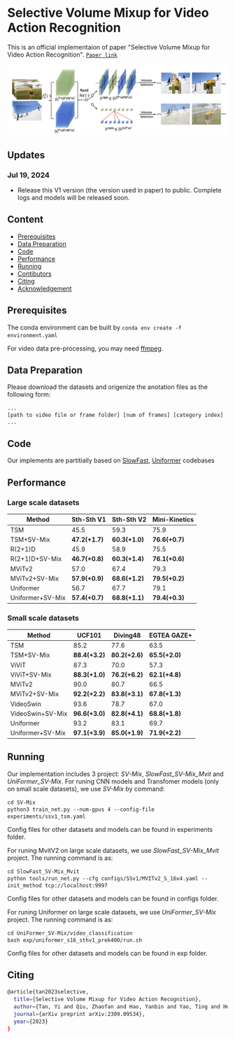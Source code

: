 # Selective Volume Mixup for Video Action Recognition
This is an official implementaion of paper "Selective Volume Mixup for Video Action Recognition". [`Paper link`](https://arxiv.org/pdf/2309.09534)
<div align="center">
  <img src="framework.png" width="700px"/>
</div>


## Updates
### Jul 19, 2024
* Release this V1 version (the version used in paper) to public. Complete logs and models will be released soon.

## Content

- [Prerequisites](#prerequisites)
- [Data Preparation](#data-preparation)
- [Code](#code)
- [Performance](#performance)
- [Running](#Running)
- [Contibutors](#Contributors)
- [Citing](#Citing)
- [Acknowledgement](#Acknowledgement)

## Prerequisites

The conda environment can be built by ```conda env create -f environment.yaml```

For video data pre-processing, you may need [ffmpeg](https://www.ffmpeg.org/).

## Data Preparation

 Please download the datasets and origenize the anotation files as the following form:
 ```
...
[path to video file or frame folder] [num of frames] [category index]
...
```


## Code


Our implements are partitially based on [SlowFast](https://github.com/facebookresearch/SlowFast/), [Uniformer](https://github.com/Sense-X/UniFormer) codebases


## Performance



### Large scale datasets

| Method           | Sth-Sth V1     | Sth-Sth V2     | Mini-Kinetics  |
|------------------|----------------|----------------|----------------|
| TSM              | 45.5           | 59.3           | 75.9           |
| TSM+SV-Mix       | **47.2(+1.7)** | **60.3(+1.0)** | **76.6(+0.7)** |
| R(2+1)D          | 45.9           | 58.9           | 75.5           |
| R(2+1)D+SV-Mix   | **46.7(+0.8)** | **60.3(+1.4)** | **76.1(+0.6)** |
| MViTv2           | 57.0           | 67.4           | 79.3           |
| MViTv2+SV-Mix    | **57.9(+0.9)** | **68.6(+1.2)** | **79.5(+0.2)** |
| Uniformer        | 56.7           | 67.7           | 79.1           |
| Uniformer+SV-Mix | **57.4(+0.7)** | **68.8(+1.1)** | **79.4(+0.3)** |



### Small scale datasets

| Method           | UCF101         | Diving48       | EGTEA GAZE+    |
|------------------|----------------|----------------|----------------|
| TSM              | 85.2           | 77.6           | 63.5           |
| TSM+SV-Mix       | **88.4(+3.2)** | **80.2(+2.6)** | **65.5(+2.0)** |
| ViViT            | 87.3           | 70.0           | 57.3           |
| ViViT+SV-Mix     | **88.3(+1.0)** | **76.2(+6.2)** | **62.1(+4.8)** |
| MViTv2           | 90.0           | 80.7           | 66.5           |
| MViTv2+SV-Mix    | **92.2(+2.2)** | **83.8(+3.1)** | **67.8(+1.3)** |
| VideoSwin        | 93.6           | 78.7           | 67.0           |
| VideoSwin+SV-Mix | **96.6(+3.0)** | **82.8(+4.1)** | **68.8(+1.8)** |
| Uniformer        | 93.2           | 83.1           | 69.7           |
| Uniformer+SV-Mix | **97.1(+3.9)** | **85.0(+1.9)** | **71.9(+2.2)** |




## Running 
Our implementation includes 3 project: _SV-Mix_, _SlowFast_SV-Mix_Mvit_ and _UniFormer_SV-Mix_. For runing CNN models and Transfomer models (only on small scale datasets), we use _SV-Mix_ by command:
```
cd SV-Mix
python3 train_net.py --num-gpus 4 --config-file experiments/ssv1_tsm.yaml
```
Config files for other datasets and models can be found in experiments folder.

For runing MvitV2 on large scale datasets, we use _SlowFast_SV-Mix_Mvit_ project. The running command is as:

```
cd SlowFast_SV-Mix_Mvit
python tools/run_net.py --cfg configs/SSv1/MVITv2_S_16x4.yaml --init_method tcp://localhost:9997
```
Config files for other datasets and models can be found in configs folder.

For runing Uniformer on large scale datasets, we use _UniFormer_SV-Mix_ project. The running command is as:

```
cd UniFormer_SV-Mix/video_classification
bash exp/uniformer_s16_sthv1_prek400/run.sh
```
Config files for other datasets and models can be found in exp folder.





## Citing
```bash
@article{tan2023selective,
  title={Selective Volume Mixup for Video Action Recognition},
  author={Tan, Yi and Qiu, Zhaofan and Hao, Yanbin and Yao, Ting and He, Xiangnan and Mei, Tao},
  journal={arXiv preprint arXiv:2309.09534},
  year={2023}
}
```

